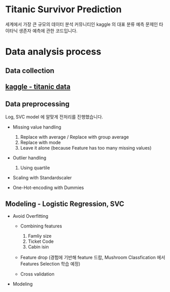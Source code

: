 # Titanic Survivor Prediction
세계에서 가장 큰 규모의 데이터 분석 커뮤니티인 kaggle 의 대표 분류 예측 문제인 타이타닉 생존자 예측에 관한 코드입니다.

# Data analysis process

## Data collection <br><br> [kaggle - titanic data](https://www.kaggle.com/c/titanic/data)

## Data preprocessing <br>
  Log, SVC model 에 알맞게 전처리를 진행했습니다. 
  
  - Missing value handling
  
    1. Replace with average / Replace with group average
    2. Replace with mode
    3. Leave it alone (because Feature has too many missing values) 

  - Outlier handling 
  
    1. Using quartile 
   
  - Scaling with Standardscaler 
    
  - One-Hot-encoding with Dummies 
 
## Modeling - Logistic Regression, SVC

 - Avoid Overfitting
  
     - Combining features
        1. Famliy size
        2. Ticket Code
        3. Cabin isin
        
     - Feature drop (경험에 기반해 feature 드랍, Mushroom Classfication 에서 Features Selection 학습 예정)
     
     - Cross validation

 - Modeling
